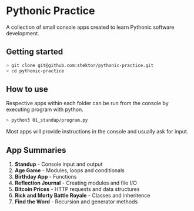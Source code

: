 # Pythonic Practice

A collection of small console apps created to learn Pythonic software development.

## Getting started

```bash
> git clone git@github.com:shektor/pythonic-practice.git
> cd pythonic-practice
```

## How to use

Respective apps within each folder can be run from the console by executing program with python.

```bash
> python3 01_standup/program.py
```

Most apps will provide instructions in the console and usually ask for input.

## App Summaries

1. **Standup** - Console input and output
2. **Age Game** - Modules, loops and conditionals
3. **Birthday App** - Functions
4. **Reflection Journal** - Creating modules and file I/O
5. **Bitcoin Prices** - HTTP requests and data structures
6. **Rick and Morty Battle Royale** - Classes and inheritence
7. **Find the Word** - Recursion and generator methods
